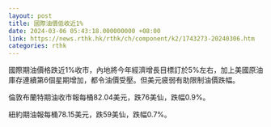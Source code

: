 ```yaml
---
layout: post
title: 國際油價低收近1%
date: 2024-03-06 05:43:18.000000000 +08:00
link: https://news.rthk.hk/rthk/ch/component/k2/1743273-20240306.htm
categories: rthk
---
```


國際期油價格跌近1%收市，內地將今年經濟增長目標訂於5%左右，加上美國原油庫存連續第6個星期增加，都令油價受壓。但美元疲弱有助限制油價跌幅。

倫敦布蘭特期油收市報每桶82.04美元，跌76美仙，跌幅0.9%。

紐約期油報每桶78.15美元，跌59美仙，跌幅0.7%。
